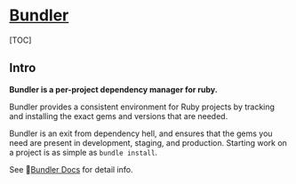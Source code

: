# [Bundler](https://bundler.io)

[TOC]



## Intro

**Bundler is a per-project dependency manager for ruby.** 

Bundler provides a consistent environment for Ruby projects by tracking and installing the exact gems and versions that are needed.

Bundler is an exit from dependency hell, and ensures that the gems you need are present in development, staging, and production. Starting work on a project is as simple as `bundle install`.

See  📂[Bundler Docs](https://bundler.io/v2.3/man/bundle-install.1.html) for detail info.

